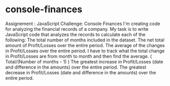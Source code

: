 # console-finances
Assignement : JavaScript Challenge: Console Finances
I'm creating code for analyzing the financial records of a company.
My task is to write JavaScript code that analyzes the records to calculate each of the following:
The total number of months included in the dataset.
The net total amount of Profit/Losses over the entire period.
The average of the changes in Profit/Losses over the entire period.
I have to track what the total change in Profit/Losses are from month to month and then find the average.
( Total/(Number of months - 1) )
The greatest increase in Profit/Losses (date and difference in the amounts) over the entire
period.
The greatest decrease in Profit/Losses (date and difference in the amounts) over the entire
period.
